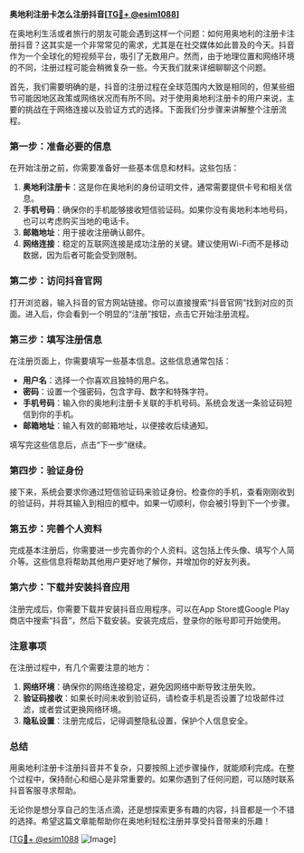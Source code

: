 **奥地利注册卡怎么注册抖音[[TG💪+ @esim1088](https://t.me/s/esim1088)]**

在奥地利生活或者旅行的朋友可能会遇到这样一个问题：如何用奥地利的注册卡注册抖音？这其实是一个非常常见的需求，尤其是在社交媒体如此普及的今天。抖音作为一个全球化的短视频平台，吸引了无数用户。然而，由于地理位置和网络环境的不同，注册过程可能会稍微复杂一些。今天我们就来详细聊聊这个问题。

首先，我们需要明确的是，抖音的注册过程在全球范围内大致是相同的，但某些细节可能因地区政策或网络状况而有所不同。对于使用奥地利注册卡的用户来说，主要的挑战在于网络连接以及验证方式的选择。下面我们分步骤来讲解整个注册流程。

### 第一步：准备必要的信息

在开始注册之前，你需要准备好一些基本信息和材料。这些包括：

1. **奥地利注册卡**：这是你在奥地利的身份证明文件，通常需要提供卡号和相关信息。
2. **手机号码**：确保你的手机能够接收短信验证码。如果你没有奥地利本地号码，也可以考虑购买当地的电话卡。
3. **邮箱地址**：用于接收注册确认邮件。
4. **网络连接**：稳定的互联网连接是成功注册的关键。建议使用Wi-Fi而不是移动数据，因为后者可能会受到限制。

### 第二步：访问抖音官网

打开浏览器，输入抖音的官方网站链接。你可以直接搜索“抖音官网”找到对应的页面。进入后，你会看到一个明显的“注册”按钮，点击它开始注册流程。

### 第三步：填写注册信息

在注册页面上，你需要填写一些基本信息。这些信息通常包括：

- **用户名**：选择一个你喜欢且独特的用户名。
- **密码**：设置一个强密码，包含字母、数字和特殊字符。
- **手机号码**：输入你的奥地利注册卡关联的手机号码。系统会发送一条验证码短信到你的手机。
- **邮箱地址**：输入有效的邮箱地址，以便接收后续通知。

填写完这些信息后，点击“下一步”继续。

### 第四步：验证身份

接下来，系统会要求你通过短信验证码来验证身份。检查你的手机，查看刚刚收到的验证码，并将其输入到相应的框中。如果一切顺利，你会被引导到下一个步骤。

### 第五步：完善个人资料

完成基本注册后，你需要进一步完善你的个人资料。这包括上传头像、填写个人简介等。这些信息将帮助其他用户更好地了解你，并增加你的好友列表。

### 第六步：下载并安装抖音应用

注册完成后，你需要下载并安装抖音应用程序。可以在App Store或Google Play商店中搜索“抖音”，然后下载安装。安装完成后，登录你的账号即可开始使用。

### 注意事项

在注册过程中，有几个需要注意的地方：

1. **网络环境**：确保你的网络连接稳定，避免因网络中断导致注册失败。
2. **验证码接收**：如果长时间未收到验证码，请检查手机是否设置了垃圾邮件过滤，或者尝试更换网络环境。
3. **隐私设置**：注册完成后，记得调整隐私设置，保护个人信息安全。

### 总结

用奥地利注册卡注册抖音并不复杂，只要按照上述步骤操作，就能顺利完成。在整个过程中，保持耐心和细心是非常重要的。如果你遇到了任何问题，可以随时联系抖音客服寻求帮助。

无论你是想分享自己的生活点滴，还是想探索更多有趣的内容，抖音都是一个不错的选择。希望这篇文章能帮助你在奥地利轻松注册并享受抖音带来的乐趣！

[[TG💪+ @esim1088](https://t.me/s/esim1088) ![Image](https://i.postimg.cc/4NQfJmqS/Snipaste-2025-05-13-00-14-12.png)]